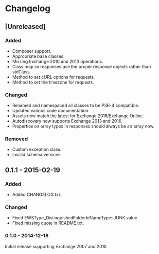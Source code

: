 # Changelog

## [Unreleased]

### Added
- Composer support.
- Appropriate base classes.
- Missing Exchange 2010 and 2013 operations.
- Class map so responses use the proper response objects rather than stdClass.
- Method to set cURL options for requests.
- Method to set the timezone for requests.

### Changed
- Renamed and namespaced all classes to be PSR-4 compatible.
- Updated various code documentation.
- Assets now match the latest for Exchange 2016/Exchange Online.
- Autodiscovery now supports Exchange 2013 and 2016.
- Properties on array types in responses should always be an array now.

### Removed
- Custom exception class.
- Invalid schema versions.

## 0.1.1 - 2015-02-19

### Added
- Added CHANGELOG.txt.

### Changed
- Fixed EWSType_DistinguishedFolderIdNameType::JUNK value.
- Fixed missing quote in README.txt.

### 0.1.0 - 2014-12-18

Initial release supporting Exchange 2007 and 2010.
